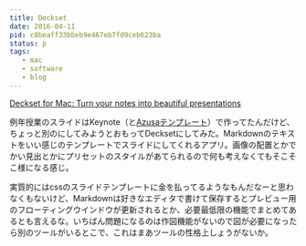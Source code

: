 ```yaml
---
title: Deckset
date: 2016-04-11
pid: c8beaff33bbeb9e467eb7fd9ceb623ba
status: p
tags:
   - mac
   - software
   - blog
---
```


[Deckset for Mac: Turn your notes into beautiful presentations][1]

例年授業のスライドはKeynote（と[Azusaテンプレート][2]）で作ってたんだけど、ちょっと別のにしてみようとおもってDecksetにしてみた。Markdownのテキストをいい感じのテンプレートでスライドにしてくれるアプリ。画像の配置とかでかい見出とかにプリセットのスタイルがあてられるので何も考えなくてもそこそこ様になる感じ。

実質的にはcssのスライドテンプレートに金を払ってるようなもんだなーと思わなくもないけど、Markdownは好きなエディタで書けて保存するとプレビュー用のフローティングウインドウが更新されるとか、必要最低限の機能でまとめてあるとも言えるな。いちばん問題になるのは作図機能がないので図が必要になったら別のツールがいるとこで、これはまあツールの性格上しょうがないか。

[1]:	http://www.decksetapp.com/
[2]:	http://memo.sanographix.net/post/82160791768